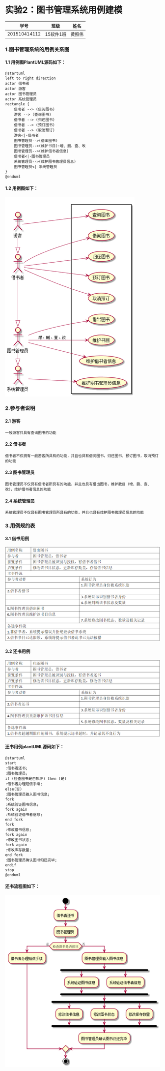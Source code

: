 # 实验2：图书管理系统用例建模
|学号|班级|姓名|
|:----------:|:-----:|:--------:|
|201510414112|15软件1班|黄照伟|
### 1.图书管理系统的用例关系图
#### 1.1 用例图PlantUML源码如下：
```
@startuml
left to right direction
actor 借书者
actor 游客
actor 图书管理员
actor 系统管理员
rectangle {
    借书者 --> (借阅图书)
    游客 --> (查询图书)
    借书者 --> (归还图书)
    借书者 --> (预订图书)
    借书者 --> (取消预订)
    游客<|-借书者
    图书管理员-->(借出图书)
    图书管理员-->(维护书目):增、删、查、改
    图书管理员-->(维护借书者信息)
    借书者<|-图书管理员
    系统管理员-->(维护图书管理员信息)
    图书管理员<|-系统管理员
}
@enduml
```
#### 1.2 用例图如下：
![](./Book.png '描述')
### 2.参与者说明
#### 2.1 游客
    一般游客只具有查询图书的功能
#### 2.2 借书者
    借书者不仅拥有一般游客所具有的功能，并且也具有借阅图书，归还图书，预订图书，取消预订的功能
#### 2.3 图书管理员
    图书管理员不仅具有借书者所具有的功能，并且也具有借出图书，维护数目（增、删、查、改），维护借书者信息的功能
#### 2.4 系统管理员
    系统管理员不仅具有图书管理员所具有的功能，并且也具有维护图书管理员信息的功能
### 3.用例规约表
#### 3.1 借书用例
![](./lend.png '描述')
#### 3.2 还书用例
![](./return.png '描述')
#### 还书用例plantUML源码如下：
```
@startuml
start
:借书者还书;
:图书管理员;
if (检查图书是否损坏) then (是)
:借书者办理赔偿手续;
else(否)
:图书管理员输入图书信息;
fork
:系统验证图书信息;
fork again
:系统验证借书者信息;
end fork
fork
:修改借书信息;
fork again
:修改图书状态;
fork again
:修改库存数量;
end fork
:图书管理员确认图书归还完毕;
endif
stop
@enduml
```
#### 还书流程图如下：
![](./ReturnBook.png '描述')

